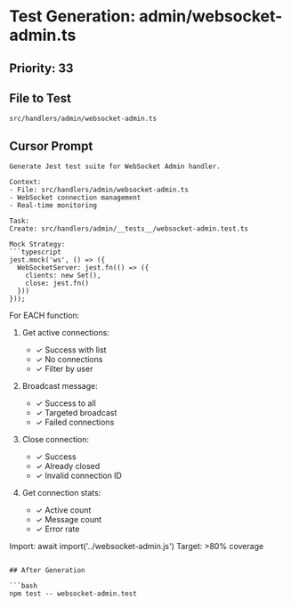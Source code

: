 # Test Generation: admin/websocket-admin.ts

## Priority: 33

## File to Test
`src/handlers/admin/websocket-admin.ts`

## Cursor Prompt

```
Generate Jest test suite for WebSocket Admin handler.

Context:
- File: src/handlers/admin/websocket-admin.ts
- WebSocket connection management
- Real-time monitoring

Task:
Create: src/handlers/admin/__tests__/websocket-admin.test.ts

Mock Strategy:
```typescript
jest.mock('ws', () => ({
  WebSocketServer: jest.fn(() => ({
    clients: new Set(),
    close: jest.fn()
  }))
}));
```

For EACH function:
1. Get active connections:
   - ✓ Success with list
   - ✓ No connections
   - ✓ Filter by user

2. Broadcast message:
   - ✓ Success to all
   - ✓ Targeted broadcast
   - ✓ Failed connections

3. Close connection:
   - ✓ Success
   - ✓ Already closed
   - ✓ Invalid connection ID

4. Get connection stats:
   - ✓ Active count
   - ✓ Message count
   - ✓ Error rate

Import: await import('../websocket-admin.js')
Target: >80% coverage
```

## After Generation

```bash
npm test -- websocket-admin.test
```
